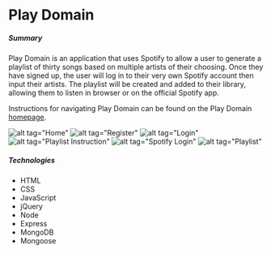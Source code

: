 # Play Domain

##### Summary
Play Domain is an application that uses Spotify to allow a user to generate a playlist of thirty songs based on multiple artists of their
choosing. Once they have signed up, the user will log in to their very own Spotify account then input their artists. The playlist will be
created and added to their library, allowing them to listen in browser or on the official Spotify app.

Instructions for navigating Play Domain can be found on the Play Domain [homepage](https://playdomain.herokuapp.com/).

![alt tag="Home"](https://i.imgur.com/hTL4GhF.png)
![alt tag="Register"](https://i.imgur.com/0QBTSrG.png)
![alt tag="Login"](https://i.imgur.com/K1ng9AL.png)
![alt tag="Playlist Instruction"](https://i.imgur.com/YhXNOqC.png)
![alt tag="Spotify Login"](https://i.imgur.com/7dduoSE.png)
![alt tag="Playlist"](https://i.imgur.com/88gAvZa.png)

##### Technologies
- HTML
- CSS
- JavaScript
- jQuery
- Node
- Express
- MongoDB
- Mongoose
